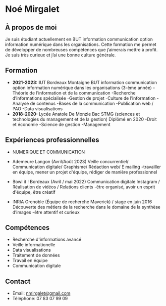# Noé Mirgalet

## À propos de moi
Je suis étudiant actuellement en BUT information communication option information numérique dans les organisations.
Cette formation me permet de développer de nombreuses compétences que j’aimerais mettre à profit. Je suis très curieux et j’ai une bonne culture générale.

## Formation
- **2021-2023:** IUT Bordeaux Montaigne
BUT information communication option information
 numérique dans les organisations (3-ème année)
-Théorie de l’information et de la communication
-Recherche d’informations spécialisée
-Gestion de projet
-Culture de l’information
-Analyse de contenus
-Bases de la communication
-Publication web / PAO
-Data visualisations
- **2018-2020:** Lycée Anatole De Monzie 
Bac STMG (sciences et technologies du management 
et de la gestion)
Diplômé en 2020
-Droit et économie
-Science de gestion
-Management

## Expériences professionnelles
- NUMERIQUE ET COMMUNICATION

- Ademeure Langon
(Avril/Août 2023)
Veille concurrentiel/ Communication digitale/ Graphisme/ Rédaction web/ E mailing
-travailler en équipe, mener un projet d'équipe, rédiger de manière professionnel

- Bowl it ! Bordeaux
(Avril / mai 2022)
Communication digitale Instagram / Réalisation de vidéos / 
Relations clients
-être organisé, avoir un esprit d'équipe, être créatif

- INRIA Grenoble
(Équipe de recherche Maverick) / stage en juin 2016
Découverte des métiers de la recherche dans le domaine de la 
synthèse d’images
-être attentif et curieux

## Compétences
- Recherche d'informations avancé 
- Veille informationelle
- Data visualisations
- Traitement de données
- Travail en équipe
- Communication digitale

## Contact
- Email: nmirgalet@gmail.com
- Téléphone: 07 83 07 99 09
